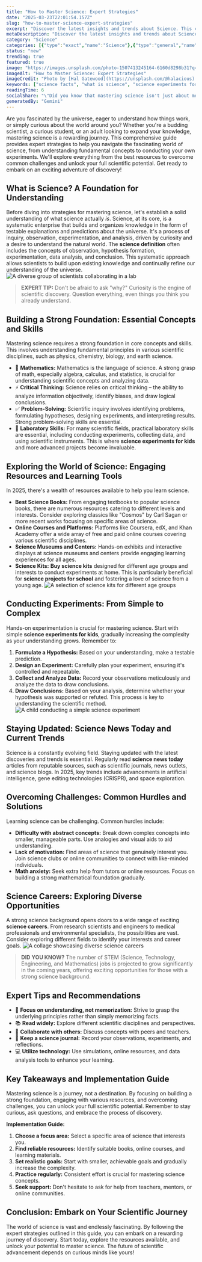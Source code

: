 ```yaml
---
title: "How to Master Science: Expert Strategies"
date: "2025-03-23T22:01:54.157Z"
slug: "how-to-master-science-expert-strategies"
excerpt: "Discover the latest insights and trends about Science. This comprehensive guide covers everything you need to know about Science in 2025."
metaDescription: "Discover the latest insights and trends about Science. This comprehensive guide covers everything you need to know about Science in 2025."
category: "Science"
categories: [{"type":"exact","name":"Science"},{"type":"general","name":"Technology"},{"type":"medium","name":"Engineering"},{"type":"specific","name":"Robotics"},{"type":"niche","name":"Swarm Robotics"}]
status: "new"
trending: true
featured: true
image: "https://images.unsplash.com/photo-1507413245164-6160d8298b31?q=85&w=1200&fit=max&fm=webp&auto=compress"
imageAlt: "How to Master Science: Expert Strategies"
imageCredit: "Photo by [Hal Gatewood](https://unsplash.com/@halacious) on Unsplash"
keywords: ["science facts", "what is science", "science experiments for kids", "buy science kits", "science definition", "best science books", "science careers", "science news today", "how to learn science", "science projects for school"]
readingTime: 6
socialShare: "\"Did you know that mastering science isn't just about memorizing facts, but about cultivating curiosity and critical thinking skills? Unlock your scientific potential today!\""
generatedBy: "Gemini"
---
```




Are you fascinated by the universe, eager to understand how things work, or simply curious about the world around you?  Whether you're a budding scientist, a curious student, or an adult looking to expand your knowledge, mastering science is a rewarding journey. This comprehensive guide provides expert strategies to help you navigate the fascinating world of science, from understanding fundamental concepts to conducting your own experiments.  We'll explore everything from the best resources to overcome common challenges and unlock your full scientific potential.  Get ready to embark on an exciting adventure of discovery!

## What is Science? A Foundation for Understanding

Before diving into strategies for mastering science, let's establish a solid understanding of what science actually *is*.  Science, at its core, is a systematic enterprise that builds and organizes knowledge in the form of testable explanations and predictions about the universe.  It's a process of inquiry, observation, experimentation, and analysis, driven by curiosity and a desire to understand the natural world. The **science definition** often includes the concepts of observation, hypothesis formation, experimentation, data analysis, and conclusion.  This systematic approach allows scientists to build upon existing knowledge and continually refine our understanding of the universe. ![A diverse group of scientists collaborating in a lab](https://images.unsplash.com/photo-1507413245164-6160d8298b31?q=85&w=1200&fit=max&fm=webp&auto=compress)

> **EXPERT TIP:**  Don't be afraid to ask "why?"  Curiosity is the engine of scientific discovery.  Question everything, even things you think you already understand.

##  Building a Strong Foundation: Essential Concepts and Skills

Mastering science requires a strong foundation in core concepts and skills.  This involves understanding fundamental principles in various scientific disciplines, such as physics, chemistry, biology, and earth science.  

* 🔑 **Mathematics:**  Mathematics is the language of science.  A strong grasp of math, especially algebra, calculus, and statistics, is crucial for understanding scientific concepts and analyzing data.
* ⚡ **Critical Thinking:**  Science relies on critical thinking – the ability to analyze information objectively, identify biases, and draw logical conclusions.
* ✅ **Problem-Solving:**  Scientific inquiry involves identifying problems, formulating hypotheses, designing experiments, and interpreting results.  Strong problem-solving skills are essential.
* 🧪 **Laboratory Skills:**  For many scientific fields, practical laboratory skills are essential, including conducting experiments, collecting data, and using scientific instruments.  This is where **science experiments for kids** and more advanced projects become invaluable.

##  Exploring the World of Science: Engaging Resources and Learning Tools

In 2025, there's a wealth of resources available to help you learn science.  

* **Best Science Books:**  From engaging textbooks to popular science books, there are numerous resources catering to different levels and interests. Consider exploring classics like "Cosmos" by Carl Sagan or more recent works focusing on specific areas of science.
* **Online Courses and Platforms:**  Platforms like Coursera, edX, and Khan Academy offer a wide array of free and paid online courses covering various scientific disciplines.
* **Science Museums and Centers:**  Hands-on exhibits and interactive displays at science museums and centers provide engaging learning experiences for all ages.
* **Science Kits:**  **Buy science kits** designed for different age groups and interests to conduct experiments at home.  This is particularly beneficial for **science projects for school** and fostering a love of science from a young age. ![A selection of science kits for different age groups](https://images.unsplash.com/photo-1532094349884-543bc11b234d?q=85&w=1200&fit=max&fm=webp&auto=compress)

##  Conducting Experiments: From Simple to Complex

Hands-on experimentation is crucial for mastering science.  Start with simple **science experiments for kids**, gradually increasing the complexity as your understanding grows.  Remember to:

1. **Formulate a Hypothesis:**  Based on your understanding, make a testable prediction.
2. **Design an Experiment:**  Carefully plan your experiment, ensuring it's controlled and repeatable.
3. **Collect and Analyze Data:**  Record your observations meticulously and analyze the data to draw conclusions.
4. **Draw Conclusions:**  Based on your analysis, determine whether your hypothesis was supported or refuted.  This process is key to understanding the scientific method. ![A child conducting a simple science experiment](https://images.unsplash.com/photo-1564325724739-bae0bd08762c?q=85&w=1200&fit=max&fm=webp&auto=compress)

##  Staying Updated: Science News Today and Current Trends

Science is a constantly evolving field.  Staying updated with the latest discoveries and trends is essential.  Regularly read **science news today** articles from reputable sources, such as scientific journals, news outlets, and science blogs.  In 2025, key trends include advancements in artificial intelligence, gene editing technologies (CRISPR), and space exploration.

##  Overcoming Challenges: Common Hurdles and Solutions

Learning science can be challenging.  Common hurdles include:

* **Difficulty with abstract concepts:**  Break down complex concepts into smaller, manageable parts. Use analogies and visual aids to aid understanding.
* **Lack of motivation:**  Find areas of science that genuinely interest you.  Join science clubs or online communities to connect with like-minded individuals.
* **Math anxiety:**  Seek extra help from tutors or online resources.  Focus on building a strong mathematical foundation gradually.

##  Science Careers: Exploring Diverse Opportunities

A strong science background opens doors to a wide range of exciting **science careers**.  From research scientists and engineers to medical professionals and environmental specialists, the possibilities are vast.  Consider exploring different fields to identify your interests and career goals. ![A collage showcasing diverse science careers](https://images.unsplash.com/photo-1507668077129-56e32842fceb?q=85&w=1200&fit=max&fm=webp&auto=compress)

> **DID YOU KNOW?**  The number of STEM (Science, Technology, Engineering, and Mathematics) jobs is projected to grow significantly in the coming years, offering exciting opportunities for those with a strong science background.

##  Expert Tips and Recommendations

* 🎯 **Focus on understanding, not memorization:**  Strive to grasp the underlying principles rather than simply memorizing facts.
* 📚 **Read widely:**  Explore different scientific disciplines and perspectives.
* 🤝 **Collaborate with others:**  Discuss concepts with peers and teachers.
* 📝 **Keep a science journal:**  Record your observations, experiments, and reflections.
* 💻 **Utilize technology:**  Use simulations, online resources, and data analysis tools to enhance your learning.

##  Key Takeaways and Implementation Guide

Mastering science is a journey, not a destination.  By focusing on building a strong foundation, engaging with various resources, and overcoming challenges, you can unlock your full scientific potential.  Remember to stay curious, ask questions, and embrace the process of discovery.

**Implementation Guide:**

1. **Choose a focus area:**  Select a specific area of science that interests you.
2. **Find reliable resources:**  Identify suitable books, online courses, and learning materials.
3. **Set realistic goals:**  Start with smaller, achievable goals and gradually increase the complexity.
4. **Practice regularly:**  Consistent effort is crucial for mastering science concepts.
5. **Seek support:**  Don't hesitate to ask for help from teachers, mentors, or online communities.

## Conclusion: Embark on Your Scientific Journey

The world of science is vast and endlessly fascinating.  By following the expert strategies outlined in this guide, you can embark on a rewarding journey of discovery.  Start today, explore the resources available, and unlock your potential to master science.  The future of scientific advancement depends on curious minds like yours!

